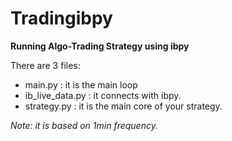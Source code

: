 # Tradingibpy

**Running Algo-Trading Strategy using ibpy**

There are 3 files:
- main.py : it is the main loop
- ib_live_data.py : it connects with ibpy.
- strategy.py : it is the main core of your strategy.


*Note: it is based on 1min frequency.*
